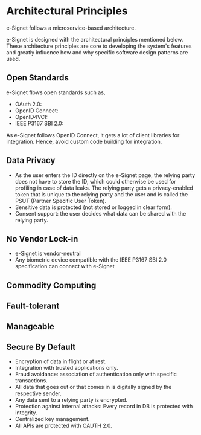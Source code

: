 # Architectural Principles

e-Signet follows a microservice-based architecture.

e-Signet is designed with the architectural principles mentioned below. These architecture principles are core to developing the system's features and greatly influence how and why specific software design patterns are used.

## Open Standards

e-Signet flows open standards such as,

* OAuth 2.0: <brief description>
* OpenID Connect: <brief description>
* OpenID4VCI: <brief description>
* IEEE P3167 SBI 2.0: <brief description>

As e-Signet follows OpenID Connect, it gets a lot of client libraries for integration. Hence, avoid custom code building for integration.

## Data Privacy

* As the user enters the ID directly on the e-Signet page, the relying party does not have to store the ID, which could otherwise be used for profiling in case of data leaks. The relying party gets a privacy-enabled token that is unique to the relying party and the user and is called the PSUT (Partner Specific User Token).
* Sensitive data is protected (not stored or logged in clear form).
* Consent support: the user decides what data can be shared with the relying party.

## No Vendor Lock-in
* e-Signet is vendor-neutral
* Any biometric device compatible with the IEEE P3167 SBI 2.0 specification can connect with e-Signet

## Commodity Computing

## Fault-tolerant

## Manageable

## Secure By Default

* Encryption of data in flight or at rest.
* Integration with trusted applications only.
* Fraud avoidance: association of authentication only with specific transactions.
* All data that goes out or that comes in is digitally signed by the respective sender.
* Any data sent to a relying party is encrypted.
* Protection against internal attacks: Every record in DB is protected with integrity.
* Centralized key management.
* All APIs are protected with OAUTH 2.0.